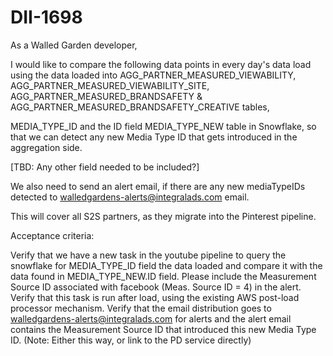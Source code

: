 # DII-1698

As a Walled Garden developer,

I would like to compare the following data points in every day's data load using the data loaded into AGG_PARTNER_MEASURED_VIEWABILITY, AGG_PARTNER_MEASURED_VIEWABILITY_SITE, AGG_PARTNER_MEASURED_BRANDSAFETY & AGG_PARTNER_MEASURED_BRANDSAFETY_CREATIVE tables,

MEDIA_TYPE_ID
and the ID field MEDIA_TYPE_NEW table in Snowflake, so that we can detect any new Media Type ID that gets introduced in the aggregation side.

[TBD: Any other field needed to be included?]

We also need to send an alert email, if there are any new mediaTypeIDs detected to walledgardens-alerts@integralads.com email.

This will cover all S2S partners, as they migrate into the Pinterest pipeline.

Acceptance criteria:

Verify that we have a new task in the youtube pipeline to query the snowflake for MEDIA_TYPE_ID field the data loaded and compare it with the data found in MEDIA_TYPE_NEW.ID field. Please include the Measurement Source ID associated with facebook (Meas. Source ID = 4) in the alert.
Verify that this task is run after load, using the existing AWS post-load processor mechanism.
Verify that the email distribution goes to walledgardens-alerts@integralads.com for alerts
and the alert email contains the Measurement Source ID that introduced this new Media Type ID. (Note: Either this way, or link to the PD service directly)

